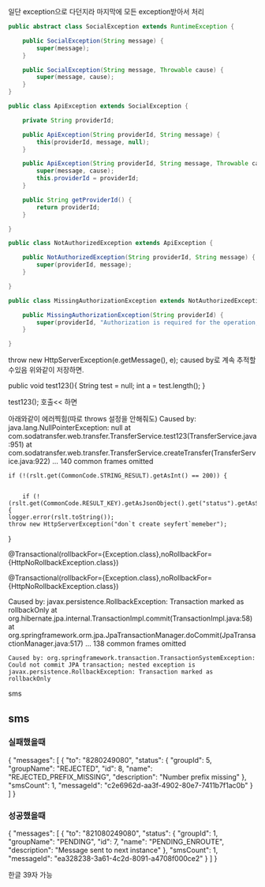 일단 exception으로 다던지라
마지막에 모든 exception받아서 처리


```java
public abstract class SocialException extends RuntimeException {

	public SocialException(String message) {
		super(message);
	}

	public SocialException(String message, Throwable cause) {
		super(message, cause);
	}
}
```

```java
public class ApiException extends SocialException {

	private String providerId;

	public ApiException(String providerId, String message) {
		this(providerId, message, null);
	}

	public ApiException(String providerId, String message, Throwable cause) {
		super(message, cause);
		this.providerId = providerId;
	}

	public String getProviderId() {
		return providerId;
	}

}

```
```java
public class NotAuthorizedException extends ApiException {

	public NotAuthorizedException(String providerId, String message) {
		super(providerId, message);
	}

}

```
```java
public class MissingAuthorizationException extends NotAuthorizedException {

	public MissingAuthorizationException(String providerId) {
		super(providerId, "Authorization is required for the operation, but the API binding was created without authorization.");
	}

}

```







throw new HttpServerException(e.getMessage(), e);
caused by로 계속 추적할수있음 위와같이 저장하면.




public void test123(){
  String test = null;
  int a = test.length();
}


test123(); 호출<< 하면

아래와같이 에러찍힘(따로 throws 설정을 안해줘도)
Caused by: java.lang.NullPointerException: null
	at com.sodatransfer.web.transfer.TransferService.test123(TransferService.java:951)
	at com.sodatransfer.web.transfer.TransferService.createTransfer(TransferService.java:922)
	... 140 common frames omitted





	if (!(rslt.get(CommonCode.STRING_RESULT).getAsInt() == 200)) {


		if (!(rslt.get(CommonCode.RESULT_KEY).getAsJsonObject().get("status").getAsString().equals("SUCCESS"))) {
	logger.error(rslt.toString());
	throw new HttpServerException("don`t create seyfert`memeber");
}


@Transactional(rollbackFor={Exception.class},noRollbackFor={HttpNoRollbackException.class})


@Transactional(rollbackFor={Exception.class},noRollbackFor={HttpNoRollbackException.class})


Caused by: javax.persistence.RollbackException: Transaction marked as rollbackOnly
	at org.hibernate.jpa.internal.TransactionImpl.commit(TransactionImpl.java:58)
	at org.springframework.orm.jpa.JpaTransactionManager.doCommit(JpaTransactionManager.java:517)
	... 138 common frames omitted


	Caused by: org.springframework.transaction.TransactionSystemException: Could not commit JPA transaction; nested exception is javax.persistence.RollbackException: Transaction marked as rollbackOnly



sms

## sms
### 실패했을때
{
  "messages": [
    {
      "to": "8280249080",
      "status": {
        "groupId": 5,
        "groupName": "REJECTED",
        "id": 8,
        "name": "REJECTED_PREFIX_MISSING",
        "description": "Number prefix missing"
      },
      "smsCount": 1,
      "messageId": "c2e6962d-aa3f-4902-80e7-7411b7f1ac0b"
    }
  ]
}


### 성공했을때
{
  "messages": [
    {
      "to": "821080249080",
      "status": {
        "groupId": 1,
        "groupName": "PENDING",
        "id": 7,
        "name": "PENDING_ENROUTE",
        "description": "Message sent to next instance"
      },
      "smsCount": 1,
      "messageId": "ea328238-3a61-4c2d-8091-a4708f000ce2"
    }
  ]
}

한글 39자 가능
